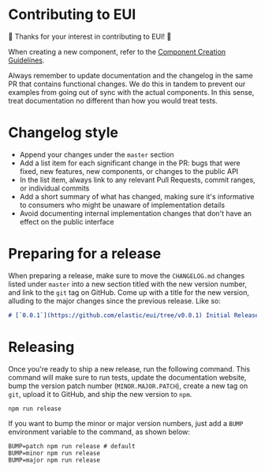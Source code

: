# Contributing to EUI

🙌 Thanks for your interest in contributing to EUI! 🙌

When creating a new component, refer to the [Component Creation Guidelines][docs-components].

Always remember to update documentation and the changelog in the same PR that contains functional changes. We do this in tandem to prevent our examples from going out of sync with the actual components. In this sense, treat documentation no different than how you would treat tests.

# Changelog style

* Append your changes under the `master` section
* Add a list item for each significant change in the PR: bugs that were fixed, new features, new components, or changes to the public API
* In the list item, always link to any relevant Pull Requests, commit ranges, or individual commits
* Add a short summary of what has changed, making sure it's informative to consumers who might be unaware of implementation details
* Avoid documenting internal implementation changes that don't have an effect on the public interface

# Preparing for a release

When preparing a release, make sure to move the `CHANGELOG.md` changes listed under `master` into a new section titled with the new version number, and link to the `git` tag on GitHub. Come up with a title for the new version, alluding to the major changes since the previous release. Like so:

```markdown
# [`0.0.1`](https://github.com/elastic/eui/tree/v0.0.1) Initial Release
```

# Releasing

Once you're ready to ship a new release, run the following command. This command will make sure to run tests, update the documentation website, bump the version patch number (`MINOR.MAJOR.PATCH`), create a new tag on `git`, upload it to GitHub, and ship the new version to `npm`.

```shell
npm run release
```

If you want to bump the minor or major version numbers, just add a `BUMP` environment variable to the command, as shown below:

```shell
BUMP=patch npm run release # default
BUMP=minor npm run release
BUMP=major npm run release
```

[docs-components]: wiki/creating-components.md

